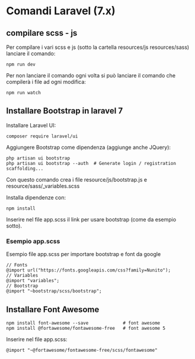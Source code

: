# Comandi Laravel (7.x)

## compilare scss - js 
Per compilare i vari scss e js (sotto la cartella resources/js resources/sass)  lanciare il comando:
``` 
npm run dev
``` 
Per non lanciare il comando ogni volta si può lanciare il comando che compilerà i file ad ogni modifica:
``` 
npm run watch
``` 

## Installare Bootstrap in laravel 7
Installare Laravel UI:
``` 
composer require laravel/ui
``` 

Aggiungere Bootstrap come dipendenza (aggiunge anche JQuery):
``` 
php artisan ui bootstrap 
php artisan ui bootstrap --auth  # Generate login / registration scaffolding...
``` 
Con questo comando crea i file resource/js/bootstrap.js e resource/sass/_variables.scss

Installa dipendenze con:
``` 
npm install 
``` 
Inserire nel file app.scss il link per usare bootstrap (come da esempio sotto).

### Esempio app.scss
Esempio file app.scss per importare bootstrap e font da google
``` 
// Fonts
@import url("https://fonts.googleapis.com/css?family=Nunito");
// Variables
@import "variables";
// Bootstrap
@import "~bootstrap/scss/bootstrap";
``` 

## Installare Font Awesome
``` 
npm install font-awesome --save             # font awesome
npm install @fortawesome/fontawesome-free   # font awesome 5 
``` 

Inserire nel file app.scss:
``` 
@import "~@fortawesome/fontawesome-free/scss/fontawesome"
``` 
